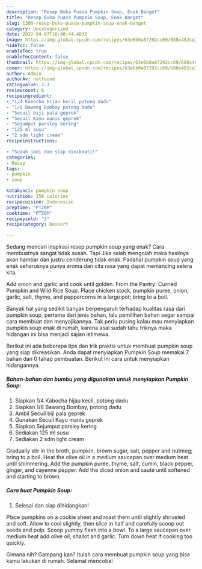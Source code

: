 ```yaml
---
description: "Resep Buka Puasa Pumpkin Soup, Enak Banget"
title: "Resep Buka Puasa Pumpkin Soup, Enak Banget"
slug: 1300-resep-buka-puasa-pumpkin-soup-enak-banget
category: Uncategorized
date: 2022-04-07T16:40:44.483Z
image: https://img-global.cpcdn.com/recipes/63e6b0a87292cc69/680x482cq70/pumpkin-soup-foto-resep-utama.jpg
hideToc: false
enableToc: true
enableTocContent: false
thumbnail: https://img-global.cpcdn.com/recipes/63e6b0a87292cc69/680x482cq70/pumpkin-soup-foto-resep-utama.jpg
cover: https://img-global.cpcdn.com/recipes/63e6b0a87292cc69/680x482cq70/pumpkin-soup-foto-resep-utama.jpg
author: Admin
authorAv: notfound
ratingvalue: 3.3
reviewcount: 6
recipeingredient:
- "1/4 Kabocha hijau kecil potong dadu"
- "1/8 Bawang Bombay potong dadu"
- "Secuil biji pala geprek"
- "Secuil Kayu manis geprek"
- "Sejumput parsley kering"
- "125 ml susu"
- "2 sdm light cream"
recipeinstructions:

- "Sudah jadi dan siap dinikmati!"
categories:
- Resep
tags:
- pumpkin
- soup

katakunci: pumpkin soup 
nutrition: 258 calories
recipecuisine: Indonesian
preptime: "PT26M"
cooktime: "PT56M"
recipeyield: "3"
recipecategory: Dessert

---
```



Sedang mencari inspirasi resep pumpkin soup yang enak? Cara membuatnya sangat tidak susah. Tapi Jika salah mengolah maka hasilnya akan hambar dan justru cenderung tidak enak. Padahal pumpkin soup yang enak seharusnya punya aroma dan cita rasa yang dapat memancing selera kita.


Add onion and garlic and cook until golden. From the Pantry: Curried Pumpkin and Wild Rice Soup. Place chicken stock, pumpkin puree, onion, garlic, salt, thyme, and peppercorns in a large pot; bring to a boil.

Banyak hal yang sedikit banyak berpengaruh terhadap kualitas rasa dari pumpkin soup, pertama dari jenis bahan, lalu pemilihan bahan segar sampai cara membuat dan menyajikannya. Tak perlu pusing kalau mau menyiapkan pumpkin soup enak di rumah, karena asal sudah tahu triknya maka hidangan ini bisa menjadi sajian istimewa.


Berikut ini ada beberapa tips dan trik praktis untuk membuat pumpkin soup yang siap dikreasikan. Anda dapat menyiapkan Pumpkin Soup memakai 7 bahan dan 0 tahap pembuatan. Berikut ini cara untuk menyiapkan hidangannya.

<!--inarticleads1-->

##### Bahan-bahan dan bumbu yang digunakan untuk menyiapkan Pumpkin Soup:

1. Siapkan 1/4 Kabocha hijau kecil, potong dadu
1. Siapkan 1/8 Bawang Bombay, potong dadu
1. Ambil Secuil biji pala geprek
1. Gunakan Secuil Kayu manis geprek
1. Siapkan Sejumput parsley kering
1. Sediakan 125 ml susu
1. Sediakan 2 sdm light cream


Gradually stir in the broth, pumpkin, brown sugar, salt, pepper and nutmeg; bring to a boil. Heat the olive oil in a medium saucepan over medium heat until shimmering. Add the pumpkin purée, thyme, salt, cumin, black pepper, ginger, and cayenne pepper. Add the diced onion and sauté until softened and starting to brown. 

<!--inarticleads2-->

##### Cara buat Pumpkin Soup:


1. Selesai dan siap dihidangkan!

Place pumpkins on a cookie sheet and roast them until slightly shriveled and soft. Allow to cool slightly, then slice in half and carefully scoop out seeds and pulp. Scoop yummy flesh into a bowl. To a large saucepan over medium heat add olive oil, shallot and garlic. Turn down heat if cooking too quickly. 

Gimana nih? Gampang kan? Itulah cara membuat pumpkin soup yang bisa kamu lakukan di rumah. Selamat mencoba!
